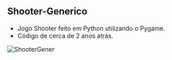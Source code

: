 ## Shooter-Generico
- Jogo Shooter feito em Python utilizando o Pygame.
- Código de cerca de 2 anos atrás.

<div style="display: inline_block">
  <img align="center" alt="ShooterGener" src="https://media.discordapp.net/attachments/1006720932477403200/1009718874272432158/Shooter_2.gif?width=300&height=300" >
</div>
